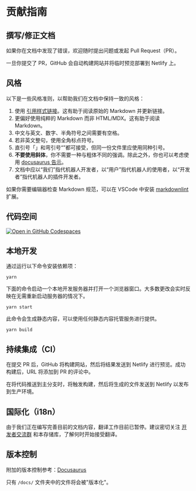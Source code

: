 # 贡献指南

## 撰写/修正文档

如果你在文档中发现了错误，欢迎随时提出问题或发起 Pull Request（PR）。

一旦你提交了 PR，GitHub 会自动构建网站并将临时预览部署到 Netlify 上。

## 风格

以下是一些风格准则，以帮助我们在文档中保持一致的风格：

1. 使用 [引用样式链接]。这有助于阅读原始的 Markdown 并更新链接。
2. 更偏好使用纯粹的 Markdown 而非 HTML/MDX。这有助于阅读 Markdown。
3. 中文与英文、数字、半角符号之间需要有空格。
4. 若非英文整句，使用全角标点符号。
5. 直引号「」和弯引号“”都可接受，但同一份文件里应使用同种引号。
6. **不要使用斜体**，你不需要一种与粗体不同的强调。除此之外，你也可以考虑使用 [docusaurus 告示]。
7. 文档中应以“我们”指代机器人开发者，以“用户”指代机器人的使用者，以“开发者”指代机器人的插件开发者。

如果你需要编辑器检查 Markdown 规范，可以在 VSCode 中安装 [markdownlint] 扩展。

## 代码空间

[![Open in GitHub Codespaces](https://github.com/codespaces/badge.svg)](https://github.com/codespaces/new?hide_repo_select=true&ref=main&repo=677594368)

## 本地开发

通过运行以下命令安装依赖项：

```shell
yarn
```

下面的命令启动一个本地开发服务器并打开一个浏览器窗口。大多数更改会实时反映在无需重新启动服务器的情况下。

```shell
yarn start
```

此命令会生成静态内容，可以使用任何静态内容托管服务进行提供。

```shell
yarn build
```

## 持续集成（CI）

在提交 PR 后，GitHub 将构建网站，然后将结果发送到 Netlify 进行预览。成功构建后，URL 将添加到 PR 的评论中。

在将代码推送到主分支时，将触发构建，然后将生成的文件发送到 Netlify 以发布到生产环境。

## 国际化（i18n）

由于我们正在编写完善目前的文档内容，翻译工作目前已暂停。建议密切关注 [开发者交流群](https://qm.qq.com/q/fQvd478kz8) 和本存储库，了解何时开始接受翻译。

## 版本控制

附加的版本控制参考：[Docusaurus](https://docusaurus.io/docs/versioning)

只有 `/docs/` 文件夹中的文件将会被"版本化"。

[引用样式链接]: https://www.markdownguide.org/basic-syntax/#reference-style-links
[docusaurus 告示]: https://docusaurus.io/docs/markdown-features/admonitions
[markdownlint]: https://marketplace.visualstudio.com/items?itemName=DavidAnson.vscode-markdownlint
